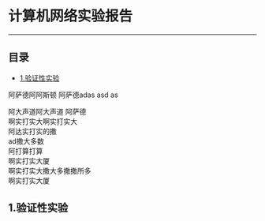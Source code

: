 # 计算机网络实验报告  

---

## 目录  
* [1.验证性实验](#1.验证性实验)

  
  
  
阿萨德阿阿斯顿
阿萨德adas asd
as

阿大声道阿大声道
阿萨德  
啊实打实大啊实打实大   
阿达实打实的撒  
ad撒大多数  
阿打算打算  
啊实打实大厦  
啊实打实大撒大多撒撒所多  
啊实打实大厦  


## 1.验证性实验
